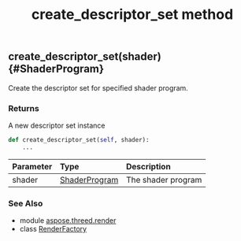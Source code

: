 ﻿---
title: create_descriptor_set method
second_title: Aspose.3D for Python via .NET API References
description: 
type: docs
weight: 30
url: /python-net/aspose.threed.render/renderfactory/create_descriptor_set/
is_root: false
---

## create_descriptor_set(shader) {#ShaderProgram}

Create the descriptor set for specified shader program.


### Returns 


A new descriptor set instance


```python
def create_descriptor_set(self, shader):
    ...
```


| Parameter | Type | Description |
| :- | :- | :- |
| shader | [ShaderProgram](/3d/python-net/aspose.threed.render/shaderprogram) | The shader program |



### See Also
* module [aspose.threed.render](../../)
* class [RenderFactory](/3d/python-net/aspose.threed.render/renderfactory)
